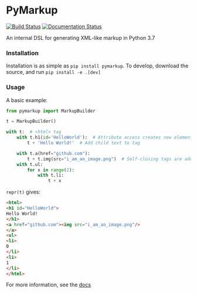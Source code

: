 # PyMarkup
[![Build Status](https://travis-ci.org/bluepython508/PyMarkup.svg?branch=master)](https://travis-ci.org/bluepython508/PyMarkup)
[![Documentation Status](https://readthedocs.org/projects/pymarkup/badge/?version=latest)](https://pymarkup.readthedocs.io/en/latest/?badge=latest)

An internal DSL for generating XML-like markup in Python 3.7

### Installation
Installation is as simple as `pip install pymarkup`.
To develop, download the source, and run `pip install -e .[dev]`

### Usage
A basic example:
```python
from pymarkup import MarkupBuilder

t = MarkupBuilder()

with t:  # <html> tag
    with t.h1(id='HelloWorld'):  # Attribute access creates new element, and call adds attributes to tag
        t + 'Hello World!'  # Add child text to tag

    with t.a(href="github.com"):
        t + t.img(src="i_am_an_image.png")  # Self-closing tags are added with +
    with t.ul:
        for x in range(2):
            with t.li:
                t + x
```
`repr(t)` gives:
```html
<html>
<h1 id="HelloWorld">
Hello World!
</h1>
<a href="github.com"><img src="i_am_an_image.png"/>
</a>
<ul>
<li>
0
</li>
<li>
1
</li>
</html>
```

For more information, see the [docs](https://pymarkup.readthedocs.io/en/latest/)